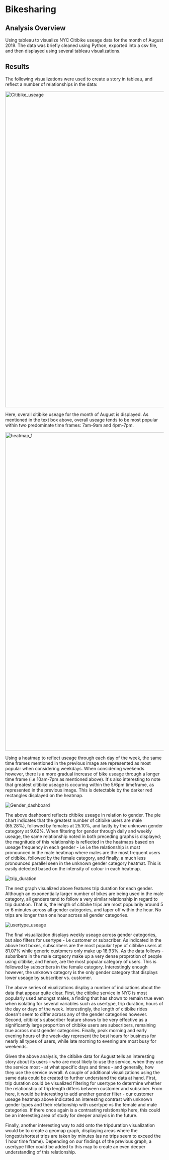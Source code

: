 # Bikesharing
## Analysis Overview 
Using tableau to visualize NYC Citibike useage data for the month of August 2019. The data was briefly cleaned using Python, exported into a csv file, and then displayed using several tableau visualizations.

## Results
The following visualizations were used to create a story in tableau, and reflect a number of relationships in the data:

<img width="1000" alt="Citibike_useage" src="https://user-images.githubusercontent.com/79600550/120910892-a736c580-c650-11eb-9fae-a657f99ed8a9.png">

Here, overall citibike useage for the month of August is displayed. As mentioned in the text box above, overall useage tends to be most popular within two predominate time frames: 7am-9am and 4pm-7pm. 

<img width="1008" alt="heatmap_1" src="https://user-images.githubusercontent.com/79600550/120910960-0f85a700-c651-11eb-90ec-3486214da787.png">

Using a heatmap to reflect useage through each day of the week, the same time frames mentioned in the previous image are represented as most popular when considering weekdays. When considering weekends however, there is a more gradual increase of bike useage through a longer time frame (i.e 10am-7pm as mentioned above). It's also interesting to note that greatest citibike useage is occuring within the 5/6pm timeframe, as represented in the previous image. This is detectable by the darker red rectangles displayed on the heatmap. 

![Gender_dashboard](https://user-images.githubusercontent.com/79600550/120911058-15c85300-c652-11eb-81f7-d8bd15becaa9.png)

The above dashboard reflects citibike useage in relation to gender. The pie chart indicates that the greatest number of citibike users are male (65.28%), followed by females at 25.10%, and lastly by the unknown gender category at 9.62%. When filtering for gender through daily and weekly useage, the same relationship noted in both preceding graphs is displayed; the magnitude of this relationship is reflected in the heatmaps based on useage frequency in each gender - i.e i.e the relationship is most pronounced in the male heatmap where males
are the most frequent users of citibike, followed by the female category, and finally, a much less pronounced parallel seen in the unknown gender category heatmat. This is easily detected based on the intensity of colour in each heatmap. 

![trip_duration](https://user-images.githubusercontent.com/79600550/120911205-3644dd00-c653-11eb-86b2-927b935b4f40.png)

The next graph visualized above features trip duration for each gender. Although an exponentially larger number of bikes are being used in the male category, all genders tend to follow a very similar relationship in regard to trip duration. That is, the length of citibike trips are most popularily around 5 or 6 minutes across all gender categories, and taper off within the hour. No trips are longer than one hour across all gender categories.

![usertype_useage](https://user-images.githubusercontent.com/79600550/120911294-4b6e3b80-c654-11eb-9cef-27f6f0662085.png)

The final visualization displays weekly useage across gender categories, but also filters for usertype - i.e customer or subscriber. As indicated in the above text boxes, subscribers are the most popular type of citibike users at 81.07% while generic customers only make up 18.93%. As the data follows - subsribers in the male catgeory make up a very dense proprotion of people using citibike, and hence, are the most popular category of users. This is followed by subscribers in the female category. Interestingly enough however, the unknown category is the only gender category that displays lower useage by subscriber vs. customer. 

The above series of viualizations display a number of indications about the data that appear quite clear. First, the citibike service in NYC is most popularly used amongst males, a finding that has shown to remain true even when isolating for several variables such as usertype, trip duration, hours of the day or days of the week. Interestingly, the length of citibike rides doesn't seem to differ across any of the gender categories however. Second, citibike's subscriber feature shows to be very effective as a significantly large proportion of citibike users are subscribers, remaining true across most gender categories. Finally, peak morning and early evening hours of the week-day represent the best hours for business for nearly all types of users, while late morning to evening are most busy for weekends. 

Given the above analysis, the citibike data for August tells an interesting story about its users - who are most likely to use the service, when they use the service most - at what specific days and times - and generally, how they use the service overall. A couple of additional visualizations using the same data could be created to further understand the data at hand. First, trip duration could be visualized filtering for usertype to determine whether the relationship of trip length differs between customer and subsriber. From here, it would be interesting to add another gender filter - our customer useage heatmap above indicated an interesting contrast with unknown gender types and their relationship with usertype vs the female and male categories. If there once again is a contrasting relstionship here, this could be an interesting area of study for deeper analysis in the future.

Finally, another interesting way to add onto the tripduration visualization would be to create a geomap graph, displaying areas where the longest/shortest trips are taken by minutes (as no trips seem to exceed the 1 hour time frame). Depending on our findings of the previous graph, a usertype filter could be added to this map to create an even deeper understanding of this relationship.
